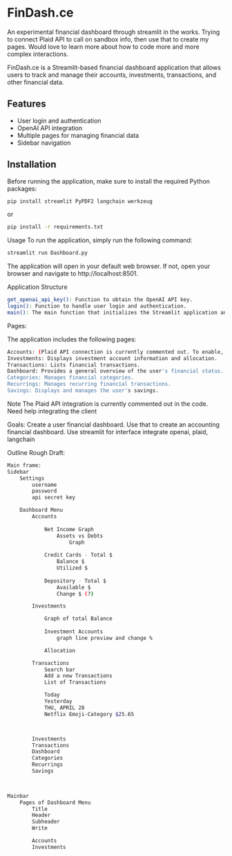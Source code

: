 # FinDash.ce
An experimental financial dashboard through streamlit in the works. Trying to connect Plaid API to call on sandbox info, then use that to create my pages. Would love to learn more about how to code more and more complex interactions. 

FinDash.ce is a Streamlit-based financial dashboard application that allows users to track and manage their accounts, investments, transactions, and other financial data.

## Features

- User login and authentication
- OpenAI API integration
- Multiple pages for managing financial data
- Sidebar navigation

## Installation

Before running the application, make sure to install the required Python packages:

```bash
pip install streamlit PyPDF2 langchain werkzeug
```
or

```bash
pip install -r requirements.txt
```




Usage
To run the application, simply run the following command:

```bash
streamlit run Dashboard.py
```
The application will open in your default web browser. If not, open your browser and navigate to http://localhost:8501.




Application Structure
```bash
get_openai_api_key(): Function to obtain the OpenAI API key.
login(): Function to handle user login and authentication.
main(): The main function that initializes the Streamlit application and sets up the user interface.
```



Pages:

The application includes the following pages:
```bash
Accounts: (Plaid API connection is currently commented out. To enable, uncomment the relevant lines and follow the instructions to integrate Plaid.)
Investments: Displays investment account information and allocation.
Transactions: Lists financial transactions.
Dashboard: Provides a general overview of the user's financial status.
Categories: Manages financial categories.
Recurrings: Manages recurring financial transactions.
Savings: Displays and manages the user's savings.
```


Note
The Plaid API integration is currently commented out in the code. Need help integrating the client



Goals: Create a user financial dashboard. Use that to create an accounting financial dashboard.
Use streamlit for interface
integrate openai, plaid, langchain






Outline Rough Draft:
```bash
Main frame:
Sidebar
    Settings
        username
        password
        api secret key

    Dashboard Menu
        Accounts
            
            Net Income Graph
                Assets vs Debts 
                    Graph
            
            Credit Cards - Total $
                Balance $
                Utilized $
            
            Depository - Total $
                Available $
                Change $ (?)

        Investments

            Graph of total Balance
        
            Investment Accounts
                graph line preview and change %

            Allocation

        Transactions
            Search bar
            Add a new Transactions
            List of Transactions

            Today
            Yesterday
            THU, APRIL 28
            Netflix Emoji-Category $25.65



        Investments
        Transactions
        Dashboard
        Categories
        Recurrings
        Savings
        


Mainbar
    Pages of Dashboard Menu
        Title
        Header
        Subheader
        Write

        Accounts
        Investments
```




    
